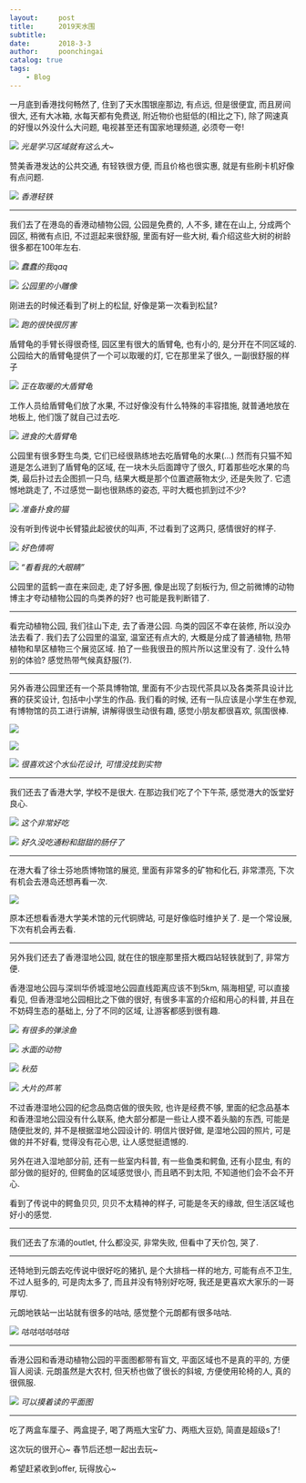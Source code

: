 ```yaml
---
layout:     post
title:      2019天水围
subtitle:   
date:       2018-3-3
author:     poonchingai
catalog: true
tags:
    - Blog
---
```



一月底到香港找何畅然了, 住到了天水围银座那边, 有点远, 但是很便宜, 而且房间很大, 还有大冰箱, 水每天都有免费送, 附近物价也挺低的(相比之下), 除了网速真的好慢以外没什么大问题, 电视甚至还有国家地理频道, 必须夸一夸!

![](https://ws3.sinaimg.cn/large/006tNc79gy1fztd2ycc4oj31400u0kjl.jpg)
*光是学习区域就有这么大~*

赞美香港发达的公共交通, 有轻铁很方便, 而且价格也很实惠, 就是有些刷卡机好像有点问题.

![](https://ws1.sinaimg.cn/large/006tNc79gy1fztd59zuc4j318y0u0npn.jpg)
*香港轻铁*

---

我们去了在港岛的香港动植物公园, 公园是免费的, 人不多, 建在在山上, 分成两个园区, 稍微有点旧, 不过逛起来很舒服, 里面有好一些大树, 看介绍这些大树的树龄很多都在100年左右.

![](https://ws3.sinaimg.cn/large/006tNc79gy1fztdpac42fj318y0u0npo.jpg)
*蠢蠢的我qaq*

![](https://ws2.sinaimg.cn/large/006tNc79gy1fztdlsdpccj318y0u0qvh.jpg)
*公园里的小雕像*

刚进去的时候还看到了树上的松鼠, 好像是第一次看到松鼠?

![](https://ws1.sinaimg.cn/large/006tNc79gy1fztdkqa6mij318y0u0b2l.jpg)
*跑的很快很厉害*

盾臂龟的手臂长得很奇怪, 园区里有很大的盾臂龟, 也有小的, 是分开在不同区域的. 公园给大的盾臂龟提供了一个可以取暖的灯, 它在那里呆了很久, 一副很舒服的样子

![](https://ws1.sinaimg.cn/large/006tNc79gy1fztdbpy80nj318y0u07wu.jpg)
*正在取暖的大盾臂龟*

工作人员给盾臂龟们放了水果, 不过好像没有什么特殊的丰容措施, 就普通地放在地板上, 他们饿了就自己过去吃.

![](https://ws3.sinaimg.cn/large/006tNc79gy1fztdcud1t5j318y0u0npp.jpg)
*进食的大盾臂龟*

公园里有很多野生鸟类, 它们已经很熟练地去吃盾臂龟的水果(...) 然而有只猫不知道是怎么进到了盾臂龟的区域, 在一块木头后面蹲守了很久, 盯着那些吃水果的鸟类, 最后扑过去企图抓一只鸟, 结果大概是那个位置遮蔽物太少, 还是失败了. 它遗憾地跳走了, 不过感觉一副也很熟练的姿态, 平时大概也抓到过不少?

![](https://ws4.sinaimg.cn/large/006tNc79gy1fztdeahakbj318y0u0x71.jpg)
*准备扑食的猫*

没有听到传说中长臂猿此起彼伏的叫声, 不过看到了这两只, 感情很好的样子.

![](https://ws3.sinaimg.cn/large/006tNc79gy1fztdgy8f3kj318y0u0kjw.jpg)
*好色情啊*

![](https://ws2.sinaimg.cn/large/006tNc79gy1fztdhj9qf3j318y0u0b2k.jpg)
*“看看我的大眼睛”*

公园里的蓝鹤一直在来回走, 走了好多圈, 像是出现了刻板行为, 但之前微博的动物博主才夸动植物公园的鸟类养的好? 也可能是我判断错了.

---

看完动植物公园, 我们往山下走, 去了香港公园. 鸟类的园区不幸在装修, 所以没办法去看了. 我们去了公园里的温室, 温室还有点大的, 大概是分成了普通植物, 热带植物和旱区植物三个展览区域. 拍了一些我很丑的照片所以这里没有了. 没什么特别的体验? 感觉热带气候真舒服(?).

---

另外香港公园里还有一个茶具博物馆, 里面有不少古现代茶具以及各类茶具设计比赛的获奖设计, 包括中小学生的作品. 我们看的时候, 还有一队应该是小学生在参观, 有博物馆的员工进行讲解, 讲解得很生动很有趣, 感觉小朋友都很喜欢, 氛围很棒.

![](https://ws1.sinaimg.cn/large/006tNc79gy1fztdvuf82jj318y0u0qvf.jpg)

![](https://ws3.sinaimg.cn/large/006tNc79gy1fztdwne4cbj318y0u0npo.jpg)

![](https://ws1.sinaimg.cn/large/006tNc79gy1fztdybp69vj31400u0e81.jpg)
*很喜欢这个水仙花设计, 可惜没找到实物*

---

我们还去了香港大学, 学校不是很大. 在那边我们吃了个下午茶, 感觉港大的饭堂好良心.

![](https://ws1.sinaimg.cn/large/006tNc79gy1fztdz0x6uuj30u00u0b29.jpg)
*这个非常好吃*

![](https://ws3.sinaimg.cn/large/006tNc79gy1fztdyzcbgrj30u00u0npd.jpg)
*好久没吃通粉和甜甜的肠仔了*

---

在港大看了徐士芬地质博物馆的展览, 里面有非常多的矿物和化石, 非常漂亮, 下次有机会去港岛还想再看一次.

![](https://ws1.sinaimg.cn/large/006tNc79gy1fzte46lf4ej30u00u0npd.jpg)

原本还想看香港大学美术馆的元代铜牌站, 可是好像临时维护关了. 是一个常设展, 下次有机会再去看.

---

另外我们还去了香港湿地公园, 就在住的银座那里搭大概四站轻铁就到了, 非常方便.

香港湿地公园与深圳华侨城湿地公园直线距离应该不到5km, 隔海相望, 可以直接看见, 但香港湿地公园相比之下做的很好, 有很多丰富的介绍和用心的科普, 并且在不妨碍生态的基础上, 分了不同的区域, 让游客都感到很有趣.

![](https://ws4.sinaimg.cn/large/006tNc79gy1fzte98xsezj318y0u0u19.jpg)
*有很多的弹涂鱼*

![](https://ws1.sinaimg.cn/large/006tNc79gy1fzte8s4gufj318y0u04r0.jpg)
*水面的动物*

![](https://ws1.sinaimg.cn/large/006tNc79gy1fzted2n225j318y0u0b2n.jpg)
*秋茄*

![](https://ws1.sinaimg.cn/large/006tNc79gy1fztelhtvngj31400u0hdu.jpg)
*大片的芦苇*

不过香港湿地公园的纪念品商店做的很失败, 也许是经费不够, 里面的纪念品基本和香港湿地公园没有什么联系, 绝大部分都是一些让人摸不着头脑的东西, 可能是随便批发的, 并不是根据湿地公园设计的. 明信片很好做, 是湿地公园的照片, 可是做的并不好看, 觉得没有花心思, 让人感觉挺遗憾的.

另外在进入湿地部分前, 还有一些室内科普, 有一些鱼类和鳄鱼, 还有小昆虫, 有的部分做的挺好的, 但鳄鱼的区域感觉很小, 而且晒不到太阳, 不知道他们会不会不开心.

看到了传说中的鳄鱼贝贝, 贝贝不太精神的样子, 可能是冬天的缘故, 但生活区域也好小的感觉.

---

我们还去了东涌的outlet, 什么都没买, 非常失败, 但看中了天价包, 哭了.

---

还特地到元朗去吃传说中很好吃的猪扒, 是个大排档一样的地方, 可能有点不卫生, 不过人挺多的, 可是肉太多了, 而且并没有特别好吃呀, 我还是更喜欢大家乐的一哥厚切.

元朗地铁站一出站就有很多的咕咕, 感觉整个元朗都有很多咕咕.

![](https://ws1.sinaimg.cn/large/006tNc79gy1fztelhtvngj31400u0hdu.jpg)
*咕咕咕咕咕咕*

---

香港公园和香港动植物公园的平面图都带有盲文, 平面区域也不是真的平的, 方便盲人阅读. 元朗虽然是大农村, 但天桥也做了很长的斜坡, 方便使用轮椅的人, 真的很佩服.

![](https://ws3.sinaimg.cn/large/006tNc79gy1fztenj8wtkj30u0140e82.jpg)
*可以摸着读的平面图*

---

吃了两盒车厘子、两盒提子, 喝了两瓶大宝矿力、两瓶大豆奶, 简直是超级s了!

这次玩的很开心~ 春节后还想一起出去玩~

希望赶紧收到offer, 玩得放心~